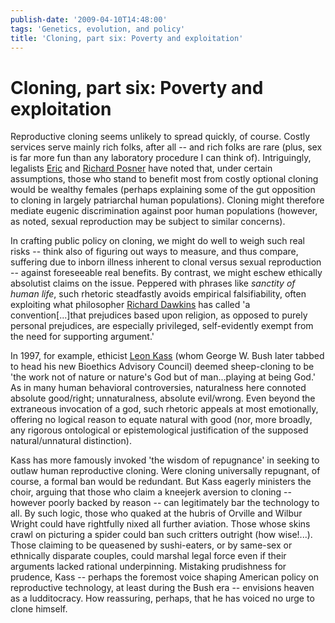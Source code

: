 ```yaml
---
publish-date: '2009-04-10T14:48:00'
tags: 'Genetics, evolution, and policy'
title: 'Cloning, part six: Poverty and exploitation'
---
```


# Cloning, part six: Poverty and exploitation

Reproductive cloning seems unlikely to spread quickly, of course. Costly services serve mainly rich folks, after all -- and rich folks are rare (plus, sex is far more fun than any laboratory procedure I can think of). Intriguingly, legalists [Eric](http://www.law.uchicago.edu/faculty/posner-e) and [Richard Posner](http://www.law.uchicago.edu/faculty/posner-r) have noted that, under certain assumptions, those who stand to benefit most from costly optional cloning would be wealthy females (perhaps explaining some of the gut opposition to cloning in largely patriarchal human populations). Cloning might therefore mediate eugenic discrimination against poor human populations (however, as noted, sexual reproduction may be subject to similar concerns).

In crafting public policy on cloning, we might do well to weigh such real risks -- think also of figuring out ways to measure, and thus compare, suffering due to inborn illness inherent to clonal versus sexual reproduction -- against foreseeable real benefits. By contrast, we might eschew ethically absolutist claims on the issue. Peppered with phrases like _sanctity of human life_, such rhetoric steadfastly avoids empirical falsifiability, often exploiting what philosopher [Richard Dawkins](http://richarddawkins.net/) has called 'a convention[...]that prejudices based upon religion, as opposed to purely personal prejudices, are especially privileged, self-evidently exempt from the need for supporting argument.'

In 1997, for example, ethicist [Leon Kass](http://en.wikipedia.org/wiki/Leon_Kass) (whom George W. Bush later tabbed to head his new Bioethics Advisory Council) deemed sheep-cloning to be 'the work not of nature or nature's God but of man...playing at being God.' As in many human behavioral controversies, naturalness here connoted absolute good/right; unnaturalness, absolute evil/wrong. Even beyond the extraneous invocation of a god, such rhetoric appeals at most emotionally, offering no logical reason to equate natural with good (nor, more broadly, any rigorous ontological or epistemological justification of the supposed natural/unnatural distinction).

Kass has more famously invoked 'the wisdom of repugnance' in seeking to outlaw human reproductive cloning. Were cloning universally repugnant, of course, a formal ban would be redundant. But Kass eagerly ministers the choir, arguing that those who claim a kneejerk aversion to cloning -- however poorly backed by reason -- can legitimately bar the technology to all. By such logic, those who quaked at the hubris of Orville and Wilbur Wright could have rightfully nixed all further aviation. Those whose skins crawl on picturing a spider could ban such critters outright (how wise!...). Those claiming to be queasened by sushi-eaters, or by same-sex or ethnically disparate couples, could marshal legal force even if their arguments lacked rational underpinning. Mistaking prudishness for prudence, Kass -- perhaps the foremost voice shaping American policy on reproductive technology, at least during the Bush era -- envisions heaven as a ludditocracy. How reassuring, perhaps, that he has voiced no urge to clone himself.

